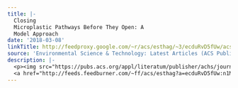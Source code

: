 ```yaml
---
title: |-
  Closing
  Microplastic Pathways Before They Open: A
  Model Approach
date: '2018-03-08'
linkTitle: http://feedproxy.google.com/~r/acs/esthag/~3/ecduRvD5fUw/acs.est.8b00961
source: 'Environmental Science & Technology: Latest Articles (ACS Publications)'
description: |-
  <p><img src="https://pubs.acs.org/appl/literatum/publisher/achs/journals/content/esthag/0/esthag.ahead-of-print/acs.est.8b00961/20180307/images/medium/es-2018-009615_0001.gif" alt="TOC Graphic"/></p><div><cite>Environmental Science & Technology</cite></div><div>DOI: 10.1021/acs.est.8b00961</div><div class="feedflare">
  <a href="http://feeds.feedburner.com/~ff/acs/esthag?a=ecduRvD5fUw:n1M0pAvv0gU:yIl2AUoC8zA"><img src="http://feeds.feedburner.com/~ff/acs/esthag?d=yIl2AUoC8zA" border="0"></img></a>
---
```


